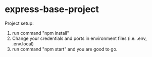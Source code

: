 # express-base-project

Project setup:

1. run command "npm install"
2. Change your credentials and ports in environment files (i.e. .env, .env.local)
3. run command "npm start" and you are good to go.